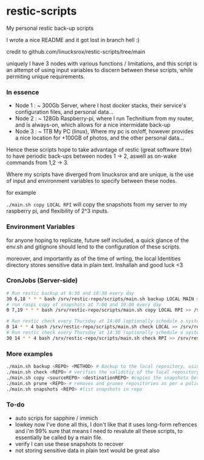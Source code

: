# restic-scripts
My personal restic back-up scripts 

I wrote a nice README and it got lost in branch hell :) 

credit to github.com/linucksrox/restic-scripts/tree/main 

uniquely I have 3 nodes with various functions / limitations, and this script is an attempt of using input variables to discern between these scripts, while permiting unique requirements. 

### In essence

- Node 1  : ~ 300Gb Server, where I host docker stacks, their service's configuration files, and personal data...
- Node 2  : ~ 128Gb Raspberry-pi, where I run Technitium from my router, and is always-on, which allows for a nice intermidate back-up
- Node 3  : ~ 1TB My PC (linux), Where my pc is on/off, however provides a nice location for +100GB of photos, and the other personal data...

Hence these scripts hope to take advantage of restic (great software btw) to have periodic back-ups between nodes 1 -> 2, aswell as on-wake commands from 1,2 -> 3. 

Where my scripts have diverged from linucksrox and are unique, is the use of input and environment variables to specify between these nodes.

for example 

`./main.sh copy LOCAL RPI` will copy the snapshots from my server to my raspberry pi, and flexibility of 2^3 inputs. 

### Environment Variables 

for anyone hoping to replicate, future self included, a quick glance of the env.sh and gitignore should lend to the configuration of these scripts. 

moreover, and importantly as of the time of wrting, the local Identities directory stores sensitive data in plain text. Inshallah and good luck <3


### CronJobs (Server-side)
```bash
# Run restic backup at 6:30 and 18:30 every day
30 6,18 * * * bash /srv/restic-repo/scripts/main.sh backup LOCAL MAIN >> /srv/restic-repo/scripts/logs/restic_backup.log 2>&1
# run raspi copy of snapshots at 7:00 and 19:00 every day
0 7,19 * * * bash /srv/restic-repo/scripts/main.sh copy LOCAL RPI >> /srv/restic-repo/scripts/logs/restic_backup.log 2>&1

# Run restic check every Thursday at 14:00 (optionally schedule a system reboot in root's crontab 10 minutes before this runs >
0 14 * * 4 bash /srv/restic-repo/scripts/main.sh check LOCAL >> /srv/restic-repo/scripts/logs/restic_backup.log 2>&1
# Run restic check every Thursday at 14:30 (optionally schedule a system reboot in root's crontab 10 minutes before this runs >
30 14 * * 4 bash /srv/restic-repo/scripts/main.sh check RPI >> /srv/restic-repo/scripts/logs/restic_backup.log 2>&1
```

### More examples
```bash
./main.sh backup <REPO> <METHOD> # Backup to the local repository, using method MAIN. as assigned in the env. "method" i,e what files are backed up is in configs and has strict but universal naming. 
./main.sh check <REPO> # verifies the validitiy of the local repository
./main.sh copy <sourceREPO> <destinationREPO> #copies the snapshots between two repositories ie 
./main.sh prune <REPO> # removes and prunes repositories as per a policy defined in the env file
./main.sh snapshots <REPO> #list snapshots in repo
```

### To-do

- auto scrips for sapphire / immich
- lowkey now I've done all this, I don't like that it uses long-form refrences and i'm 99% sure that means I need to revalute all these scripts, to essentially be called by a main file.
- verify I can use these snapshots to recover 
- not storing sensitive data in plain text would be great also